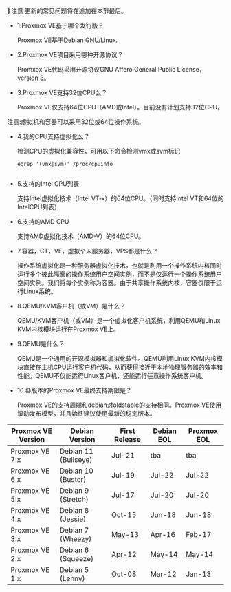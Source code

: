 

注意
更新的常见问题将在追加在本节最后。

- 1.Proxmox VE基于哪个发行版？
  
  Proxmox VE基于Debian GNU/Linux。

- 2.Proxmox VE项目采用哪种开源协议？
  
  Promxox VE代码采用开源协议GNU Affero General Public License，version 3。

- 3.Proxmox VE支持32位CPU么？
  
  Proxmox VE仅支持64位CPU（AMD或Intel）。目前没有计划支持32位CPU。
	
注意:虚拟机和容器可以采用32位或64位操作系统。
	
- 4.我的CPU支持虚拟化么？  
  
  检测CPU的虚拟化兼容性，可用以下命令检测vmx或svm标记
  
  ``` 
  egrep '(vmx|svm)' /proc/cpuinfo
 
  ```

- 5.支持的Intel CPU列表

  支持Intel虚拟化技术（Intel VT-x）的64位CPU。（同时支持Intel VT和64位的IntelCPU列表）

- 6.支持的AMD CPU
  
  支持AMD虚拟化技术（AMD-V）的64位CPU。

- 7.容器，CT，VE，虚拟个人服务器，VPS都是什么？

  操作系统虚拟化是一种服务器虚拟化技术，也就是利用一个操作系统内核同时运行多个彼此隔离的操作系统用户空间实例，而不是仅运行一个操作系统用户空间实例。我们将每个实例称为容器。由于共享操作系统内核，容器仅限于运行Linux系统。

- 8.QEMU/KVM客户机（或VM）是什么？
  
  QEMU/KVM客户机（或VM）是一个虚拟化客户机系统，利用QEMU和Linux KVM内核模块运行在Proxmox VE上。

- 9.QEMU是什么？
  
  QEMU是一个通用的开源模拟器和虚拟化软件。QEMU利用Linux KVM内核模块直接在主机CPU运行客户机代码，从而获得接近于本地物理服务器的效率和性能。QEMU不仅能运行Linux客户机，还能运行任意操作系统客户机。

- 10.各版本的Proxmox VE最终支持期限是？

  Proxmox VE的支持周期和debian对[oldstable](https://wiki.debian.org/DebianOldStable)的支持相同。Proxmox VE使用滚动发布模型，并且始终建议使用最新的稳定版本。

| Proxmox VE Version | Debian Version       | First Release | Debian EOL | Proxmox EOL  |
|--------------------|----------------------|---------------|------------|--------------|
| Proxmox VE 7.x     | Debian 11 (Bullseye) | Jul-21        | tba        | tba          |
| Proxmox VE 6.x     | Debian 10 (Buster)   | Jul-19        | Jul-22     | Jul-22       |
| Proxmox VE 5.x     | Debian 9 (Stretch)   | Jul-17        | Jul-20     | Jul-20       |
| Proxmox VE 4.x     | Debian 8 (Jessie)    | Oct-15        | Jun-18     | Jun-18       |
| Proxmox VE 3.x     | Debian 7 (Wheezy)    | May-13        | Apr-16     | Feb-17       |
| Proxmox VE 2.x     | Debian 6 (Squeeze)   | Apr-12        | May-14     | May-14       |
| Proxmox VE 1.x     | Debian 5 (Lenny)     | Oct-08        | Mar-12     | Jan-13       |

